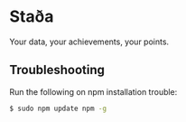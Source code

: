 # Staða

Your data, your achievements, your points.

## Troubleshooting

Run the following on npm installation trouble:

```bash
$ sudo npm update npm -g
```
